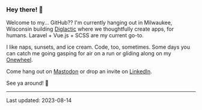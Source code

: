 ### Hey there! 🌊

Welcome to my... GitHub?? I'm currently hanging out in Milwaukee, Wisconsin building [Diglactic](https://diglactic.com) where we thoughtfully create apps, for humans. Laravel + Vue.js + SCSS are my current go-to.

I like naps, sunsets, and ice cream. Code, too, sometimes. Some days you can catch me going gasping for air on a run or gliding along on my [Onewheel](https://onewheel.com/).

Come hang out on [Mastodon](https://mstdn.social/@sheng) or drop an invite on [LinkedIn](https://www.linkedin.com/in/shengslogar/).

See ya around! 🥰

---
Last updated: 2023-08-14

